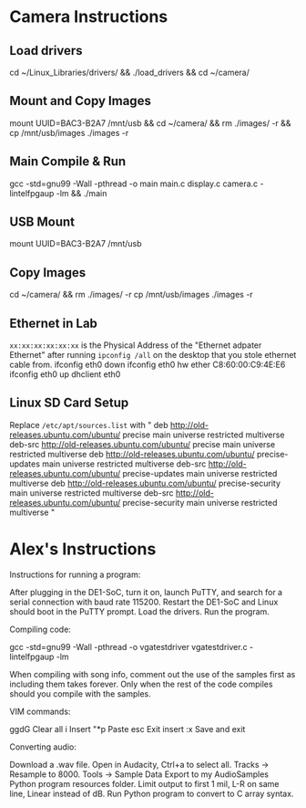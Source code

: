 # Camera Instructions

## Load drivers
cd ~/Linux_Libraries/drivers/ && ./load_drivers && cd ~/camera/

## Mount and Copy Images
mount UUID=BAC3-B2A7 /mnt/usb && cd ~/camera/ && rm ./images/ -r && cp /mnt/usb/images ./images -r

## Main Compile & Run
gcc -std=gnu99 -Wall -pthread -o main main.c display.c camera.c -lintelfpgaup -lm && ./main

## USB Mount
mount UUID=BAC3-B2A7 /mnt/usb

## Copy Images
cd ~/camera/ && rm ./images/ -r cp /mnt/usb/images ./images -r

## Ethernet in Lab
`xx:xx:xx:xx:xx:xx` is the Physical Address of the "Ethernet adpater Ethernet" after running `ipconfig /all` on the desktop that you stole ethernet cable from. 
ifconfig eth0 down
ifconfig eth0 hw ether C8:60:00:C9:4E:E6
ifconfig eth0 up
dhclient eth0

## Linux SD Card Setup
Replace `/etc/apt/sources.list` with "
deb http://old-releases.ubuntu.com/ubuntu/ precise main universe restricted multiverse
deb-src http://old-releases.ubuntu.com/ubuntu/ precise main universe restricted multiverse
deb http://old-releases.ubuntu.com/ubuntu/ precise-updates main universe restricted multiverse
deb-src http://old-releases.ubuntu.com/ubuntu/ precise-updates main universe restricted multiverse
deb http://old-releases.ubuntu.com/ubuntu/ precise-security main universe restricted multiverse
deb-src http://old-releases.ubuntu.com/ubuntu/ precise-security main universe restricted multiverse
"

# Alex's Instructions
Instructions for running a program:

After plugging in the DE1-SoC, turn it on, launch PuTTY, and search for a serial connection with baud rate 115200.
Restart the DE1-SoC and Linux should boot in the PuTTY prompt.
Load the drivers.
Run the program.

Compiling code:

gcc -std=gnu99 -Wall -pthread -o vgatestdriver vgatestdriver.c -lintelfpgaup -lm

When compiling with song info, comment out the use of the samples first as including them takes forever. Only when the rest of the code compiles should you compile with the samples.

VIM commands:

ggdG Clear all
i Insert
"*p Paste
esc Exit insert
:x Save and exit

Converting audio:

Download a .wav file.
Open in Audacity, Ctrl+a to select all.
Tracks -> Resample to 8000.
Tools -> Sample Data Export to my AudioSamples Python program resources folder.
Limit output to first 1 mil, L-R on same line, Linear instead of dB.
Run Python program to convert to C array syntax.